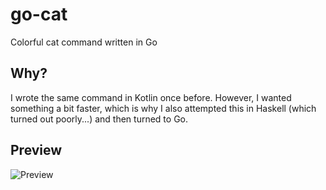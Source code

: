 # go-cat
Colorful cat command written in Go

## Why?

I wrote the same command in Kotlin once before. However, I wanted something a bit faster, which is why I also attempted this in Haskell (which turned out poorly...) and then turned to Go.

## Preview
![Preview](docs/preview.gif)
